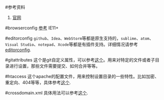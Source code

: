 #参考资料
1. [官网](https://html5boilerplate.com/)

#browserconfig
[参考](http://mosir.org/tag/browserconfig-xml/) IE11+

#editorconfig
`github`、`Idea`、`WebStorm`等都是原生支持的，`sublime`、`atom`、`Visual Studio`、`notepad`、`Xcode`等都是有插件支持。详细情况请参考[editorconfig](http://editorconfig.org/).

#gitattributes
这个是git自定义属性，可以参考[这个](https://git-scm.com/book/zh/v1/%E8%87%AA%E5%AE%9A%E4%B9%89-Git-Git%E5%B1%9E%E6%80%A7)。用来对特定的文件或者子目录进行设置，那些文件需要提交、如何合并等等。

#htaccess
这个apache的配置文件，用来控制设置目录的一些特性。比如加密、重定向、404等等，具体参考[这个](http://www.htaccess-guide.com/).

#crossdomain.xml
具体用法可以参考[这个](http://www.adobe.com/cn/devnet/adobe-media-server/articles/cross-domain-xml-for-streaming.html).
